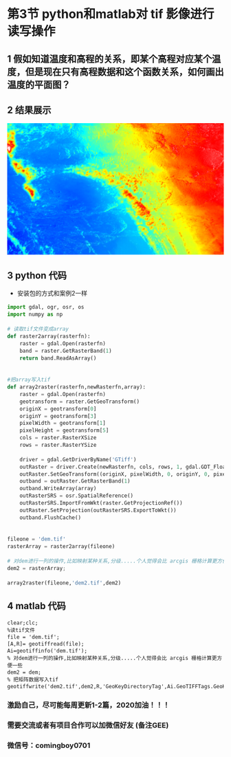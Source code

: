 # 第3节 python和matlab对 tif 影像进行读写操作

## 1 假如知道温度和高程的关系，即某个高程对应某个温度，但是现在只有高程数据和这个函数关系，如何画出温度的平面图？

## 2 结果展示

![](../.gitbook/assets/dem.png)

## 3 python 代码

* 安装包的方式和案例2一样

```python
import gdal, ogr, osr, os
import numpy as np

# 读取tif文件变成array
def raster2array(rasterfn):
    raster = gdal.Open(rasterfn)
    band = raster.GetRasterBand(1)
    return band.ReadAsArray()


#把array写入tif
def array2raster(rasterfn,newRasterfn,array):
    raster = gdal.Open(rasterfn)
    geotransform = raster.GetGeoTransform()
    originX = geotransform[0]
    originY = geotransform[3]
    pixelWidth = geotransform[1]
    pixelHeight = geotransform[5]
    cols = raster.RasterXSize
    rows = raster.RasterYSize

    driver = gdal.GetDriverByName('GTiff')
    outRaster = driver.Create(newRasterfn, cols, rows, 1, gdal.GDT_Float32)
    outRaster.SetGeoTransform((originX, pixelWidth, 0, originY, 0, pixelHeight))
    outband = outRaster.GetRasterBand(1)
    outband.WriteArray(array)
    outRasterSRS = osr.SpatialReference()
    outRasterSRS.ImportFromWkt(raster.GetProjectionRef())
    outRaster.SetProjection(outRasterSRS.ExportToWkt())
    outband.FlushCache()


fileone = 'dem.tif'
rasterArray = raster2array(fileone)

# 对dem进行一列的操作,比如映射某种关系,分级.....个人觉得会比 arcgis 栅格计算更方便一些
dem2 = rasterArray;

array2raster(fileone,'dem2.tif',dem2)
```

## 4 matlab 代码

```text
clear;clc;
%读tif文件
file = 'dem.tif';
[A,R]= geotiffread(file);
Ai=geotiffinfo('dem.tif');
% 对dem进行一列的操作,比如映射某种关系,分级.....个人觉得会比 arcgis 栅格计算更方便一些
dem2 = dem;
% 把矩阵数据写入tif
geotiffwrite('dem2.tif',dem2,R,'GeoKeyDirectoryTag',Ai.GeoTIFFTags.GeoKeyDirectoryTag);
```

### 激励自己，尽可能每周更新1-2篇，2020加油！！！

### 需要交流或者有项目合作可以加微信好友 \(备注GEE\)

### 微信号：comingboy0701

